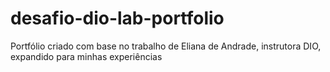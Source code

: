 # desafio-dio-lab-portfolio
Portfólio criado com base no trabalho de Eliana de Andrade, instrutora DIO, expandido para minhas experiências
